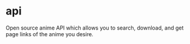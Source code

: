 # api
Open source anime API which allows you to search, download, and get page links of the anime you desire. 
